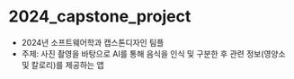 # 2024_capstone_project
- 2024년 소프트웨어학과 캡스톤디자인 팀플
- 주제: 사진 촬영을 바탕으로 AI를 통해 음식을 인식 및 구분한 후 관련 정보(영양소 및 칼로리)를 제공하는 앱
